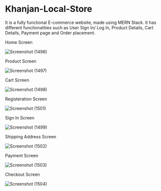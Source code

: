 # Khanjan-Local-Store

It is a fully functional E-commerce website, made using MERN Stack.
It has different functionalities such as User Sign In/ Log In, Product Details, Cart Details, 
Payment page and Order placement.

Home Screen

![Screenshot (1496)](https://user-images.githubusercontent.com/57273543/122085661-8de80300-ce20-11eb-9f01-7b2503c18a63.png)



Product Screen

![Screenshot (1497)](https://user-images.githubusercontent.com/57273543/122085709-9c361f00-ce20-11eb-8f48-8c723cc47190.png)



Cart Screen

![Screenshot (1498)](https://user-images.githubusercontent.com/57273543/122085826-bd970b00-ce20-11eb-8f51-389f0488b92d.png)



Registeration Screen

![Screenshot (1501)](https://user-images.githubusercontent.com/57273543/122085922-d30c3500-ce20-11eb-8d62-607de5e15107.png)



Sign In Screen

![Screenshot (1499)](https://user-images.githubusercontent.com/57273543/122086024-ee774000-ce20-11eb-86ec-37311d5fb31d.png)



Shipping Address Screen

![Screenshot (1502)](https://user-images.githubusercontent.com/57273543/122086169-14044980-ce21-11eb-8083-07201ac0881d.png)



Payment Screen

![Screenshot (1503)](https://user-images.githubusercontent.com/57273543/122086215-1ff00b80-ce21-11eb-8573-ff6f73f42526.png)



Checkout Screen

![Screenshot (1504)](https://user-images.githubusercontent.com/57273543/122086265-2aaaa080-ce21-11eb-93b1-1aaea2818f54.png)


